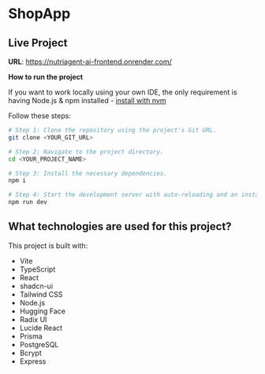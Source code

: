 # ShopApp

## Live Project

**URL**: https://nutriagent-ai-frontend.onrender.com/



**How to run the project**

If you want to work locally using your own IDE, the only requirement is having Node.js & npm installed - [install with nvm](https://github.com/nvm-sh/nvm#installing-and-updating)

Follow these steps:

```sh
# Step 1: Clone the repository using the project's Git URL.
git clone <YOUR_GIT_URL>

# Step 2: Navigate to the project directory.
cd <YOUR_PROJECT_NAME>

# Step 3: Install the necessary dependencies.
npm i

# Step 4: Start the development server with auto-reloading and an instant preview.
npm run dev
```
## What technologies are used for this project?

This project is built with:

- Vite
- TypeScript
- React
- shadcn-ui
- Tailwind CSS
- Node.js
- Hugging Face
- Radix UI
- Lucide React
- Prisma
- PostgreSQL
- Bcrypt
- Express



